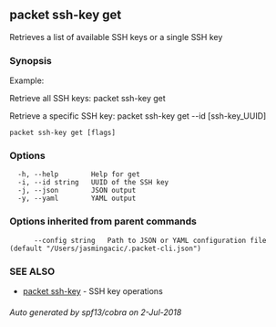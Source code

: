 ## packet ssh-key get

Retrieves a list of available SSH keys or a single SSH key

### Synopsis

Example:

Retrieve all SSH keys: 
packet ssh-key get
  
Retrieve a specific SSH key:
packet ssh-key get --id [ssh-key_UUID] 



```
packet ssh-key get [flags]
```

### Options

```
  -h, --help        Help for get
  -i, --id string   UUID of the SSH key
  -j, --json        JSON output
  -y, --yaml        YAML output
```

### Options inherited from parent commands

```
      --config string   Path to JSON or YAML configuration file (default "/Users/jasmingacic/.packet-cli.json")
```

### SEE ALSO

* [packet ssh-key](packet_ssh-key.md)	 - SSH key operations

###### Auto generated by spf13/cobra on 2-Jul-2018

